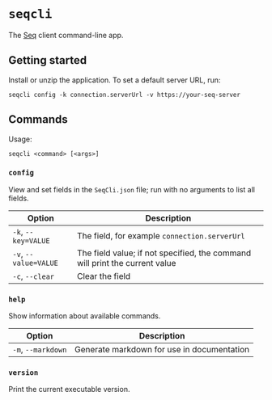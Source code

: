 # `seqcli`

The [Seq](https://getseq.net) client command-line app.

## Getting started

Install or unzip the application. To set a default server URL, run:

```
seqcli config -k connection.serverUrl -v https://your-seq-server
```

## Commands

Usage:

```
seqcli <command> [<args>]
```

### `config`

View and set fields in the `SeqCli.json` file; run with no arguments to list all fields.

| Option | Description |
| ------ | ----------- |
| `-k`, `--key=VALUE` | The field, for example `connection.serverUrl` |
| `-v`, `--value=VALUE` | The field value; if not specified, the command will print the current value |
| `-c`, `--clear` | Clear the field |

### `help`

Show information about available commands.

| Option | Description |
| ------ | ----------- |
| `-m`, `--markdown` | Generate markdown for use in documentation |

### `version`

Print the current executable version.
